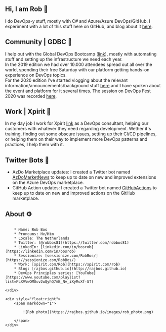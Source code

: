 ## Hi, I am Rob :wave:
I do DevOps-y stuff, mostly with C# and Azure/Azure DevOps/GitHub.
I experiment with a lot of this stuff here on GitHub, and blog about it [here](https://rajbos.github.io).

## Community | GDBC :otter:
I help out with the Global DevOps Bootcamp ([link](https://globaldevopsbootcamp.com)), mostly with automating stuff and setting up the infrastructure we need each year.  
In the 2019 edition we had over 10.000 attendees spread out all over the world, spending their free Saturday with our platform getting hands-on experience on DevOps topics.  
For the 2020 edition I've started vlogging about the relevant information/announcements/background stuff [here](https://www.youtube.com/playlist?list=PLCnpc4jNC9lBWh-oq3aaPfFP5_tUMy7ZJ) and I have spoken about the event and platform for it several times. The session on DevOps Fest 2020 was recorded [here](https://www.youtube.com/watch?v=JJOnXj3pbKU&list=PLuOBDBq7MW73LKG7492aCRpSkLqqlJp32&index=25).

## Work | Xpirit :hammer:
In my day job I work for Xpirit [link](https://www.xpirit.com/rob) as a DevOps consultant, helping our customers with whatever they need regarding development. 
Wether it's training, finding out some obscure issues, setting up their CI/CD pipelines, or helping them on their way to implement more DevOps patterns and practices, I help them with it.

## Twitter Bots :robot:
* AzDo Marketplace updates: I created a Twitter bot named [AzDoMarketNews](https://twitter.com/azdomarketnews) to keep up to date on new and improved extensions on the Azure DevOps marketplace.
* GitHub Action updates: I created a Twitter bot named [GitHubActions](https://twitter.com/GitHubActions) to keep up to date on new and improved actions on the GitHub marketplace.

## About :gear:
<div style="width:100%">
    <div style="float:left" markdown="1">

        * Name: Rob Bos
        * Pronouns: He/Him
        * Locale: The Netherlands
        * Twitter: [@robbos81](https://twitter.com/robbos81)
        * LinkedIn: [linkedin.com/in/bosrob](https://linkedin.com/in/bosrob)
        * Sessionize: [sessionize.com/RobBos/](https://sessionize.com/RobBos/)
        * Work: [xpirit.com/Rob](https://xpirit.com/rob)
        * Blog: [rajbos.github.io](http://rajbos.github.io)
        * DevOps Principles series: [YouTube](https://www.youtube.com/playlist?list=PLXVVwOM8uv2wQyhQ7mB_Nv_iXyMuXf-GT)

    </div>

    <div style="float:right">
        <span markdown="1">

            ![Rob photo](https://rajbos.github.io/images/rob_photo.png)

        </span>
    </div>

</div>